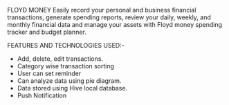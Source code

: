 FLOYD MONEY
Easily record your personal and business financial transactions, generate spending reports, review your daily, weekly, and monthly financial data and manage your assets with Floyd money spending tracker and budget planner.
  
FEATURES AND TECHNOLOGIES USED:- 
- Add, delete, edit transactions. 
- Category wise transaction sorting 
- User can set reminder 
- Can analyze data using pie diagram. 
- Data stored using Hive local database. 
- Push Notification

 
  
  
